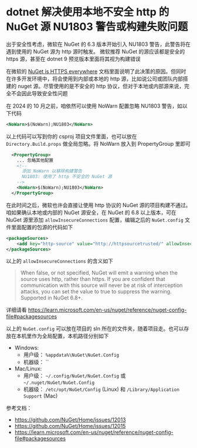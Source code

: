 # dotnet 解决使用本地不安全 http 的 NuGet 源 NU1803 警告或构建失败问题

出于安全性考虑，微软在 NuGet 的 6.3 版本开始引入 NU1803 警告，此警告将在遇到使用的 NuGet 源为 http 源时触发。 微软推荐 NuGet 的源应该都是安全的 https 源，甚至在 dotnet 9 预览版本里面将其视为构建错误

<!--more-->
<!-- CreateTime:2024/07/20 07:19:28 -->

<!-- 发布 -->
<!-- 博客 -->

在微软的 [NuGet is HTTPS everywhere](https://devblogs.microsoft.com/nuget/https-everywhere/) 文档里面说明了此决策的原因。但同时在许多开发环境中，将会使用到内部或本地的 http 源，比如说公司或团队内部搭建的 nuget 源。尽管使用的是不安全的 http 协议，但对于本地或内部源来说，完全不会因此导致安全性问题

在 2024 的 10 月之前，咱依然可以使用 NoWarn 配置忽略 NU1803 警告，如以下代码

```xml
<NoWarn>$(NoWarn);NU1803</NoWarn>
```

以上代码可以写到你的 csproj 项目文件里面，也可以放在 `Directory.Build.props` 做全局忽略。将 NoWarn 放入到 PropertyGroup 里即可

```xml
  <PropertyGroup>
    ... 忽略其他配置
    <!--
      添加 NoWarn 以移除构建警告
      NU1803: 使用了 http 不安全的 NuGet 源
    -->
    <NoWarn>$(NoWarn);NU1803</NoWarn>
  </PropertyGroup>
```

在此时间之后，微软也许会直接让使用 http 协议的 NuGet 源的项目构建不通过。咱如果确认本地或内部的 NuGet 源安全，在 NuGet 的 6.8 以上版本，可在 NuGet 源里添加 `allowInsecureConnections` 配置，编辑之后的 `NuGet.config` 文件里面配置的包源的代码如下

```xml
<packageSources>
    <add key="http-source" value="http://httpsourcetrusted/" allowInsecureConnections="true" />
</packageSources>
```

以上的 `allowInsecureConnections` 的含义如下

> When false, or not specified, NuGet will emit a warning when the source uses http, rather than https. If you are confident that communication with this source will never be at risk of interception attacks, you can set the value to true to suppress the warning. Supported in NuGet 6.8+.

详细请看 <https://learn.microsoft.com/en-us/nuget/reference/nuget-config-file#packagesources>

以上的 `NuGet.config` 可以放在项目的 sln 所在的文件夹，随着项目走。也可以存放在本机里作为全局配置，本机路径分别如下

- Windows: 
  - 用户级： `%appdata%\NuGet\NuGet.Config`
  - 机器级： ``
- Mac/Linux: 
  - 用户级： `~/.config/NuGet/NuGet.Config` 或 `~/.nuget/NuGet/NuGet.Config`
  - 机器级： `/etc/opt/NuGet/Config` (Linux) 和 `/Library/Application Support` (Mac)

参考文档：

- <https://github.com/NuGet/Home/issues/12013>
- <https://github.com/NuGet/Home/issues/12015>
- <https://learn.microsoft.com/en-us/nuget/reference/nuget-config-file#packagesources>
